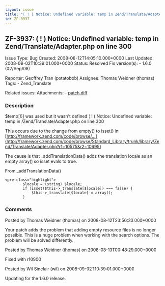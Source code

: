 ```yaml
---
layout: issue
title: "( ! ) Notice: Undefined variable: temp in Zend/Translate/Adapter.php on line 300"
id: ZF-3937
---
```


ZF-3937: ( ! ) Notice: Undefined variable: temp in Zend/Translate/Adapter.php on line 300
-----------------------------------------------------------------------------------------

 Issue Type: Bug Created: 2008-08-12T14:05:10.000+0000 Last Updated: 2008-09-02T10:39:01.000+0000 Status: Resolved Fix version(s): - 1.6.0 (02/Sep/08)
 
 Reporter:  Geoffrey Tran (potatobob)  Assignee:  Thomas Weidner (thomas)  Tags: - Zend\_Translate
 
 Related issues: 
 Attachments: - [patch.diff](/issues/secure/attachment/11474/patch.diff)
 
### Description

$temp[0] was used but it wasn't defined ( ! ) Notice: Undefined variable: temp in /Zend/Translate/Adapter.php on line 300

This occurs due to the change from empty() to isset() in [http://framework.zend.com/code/browse/…](http://framework.zend.com/code/browse/Standard_Library/trunk/library/Zend/Translate/Adapter.php?r1=10575&r2=10695)

The cause is that \_addTranslationData() adds the translation locale as an empty array() so isset evals to true.

From \_addTranslationData()

 
    <pre class="highlight">
            $locale = (string) $locale;
            if (isset($this->_translate[$locale]) === false) {
                $this->_translate[$locale] = array();
            }


 

 

### Comments

Posted by Thomas Weidner (thomas) on 2008-08-12T23:56:33.000+0000

Your patch adds the problem that adding empty resource files is no longer possible. This is a huge problem when working with the search options. The problem will be solved differently.

 

 

Posted by Thomas Weidner (thomas) on 2008-08-13T00:48:29.000+0000

Fixed with r10900

 

 

Posted by Wil Sinclair (wil) on 2008-09-02T10:39:01.000+0000

Updating for the 1.6.0 release.

 

 